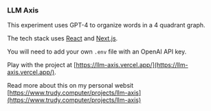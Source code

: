 ### LLM Axis

This experiment uses GPT-4 to organize words in a 4 quadrant graph.

The tech stack uses [React](https://reactjs.org/) and [Next.js](https://nextjs.org/).

You will need to add your own `.env` file with an OpenAI API key.

Play with the project at [https://llm-axis.vercel.app/](https://llm-axis.vercel.app/).

Read more about this on my personal websit [https://www.trudy.computer/projects/llm-axis](https://www.trudy.computer/projects/llm-axis)
